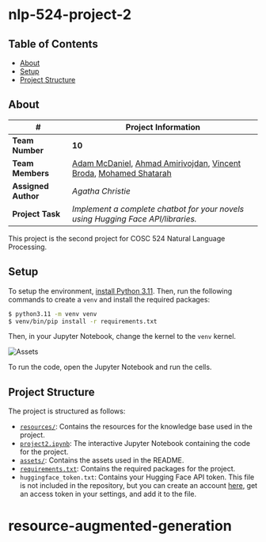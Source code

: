 # nlp-524-project-2

## Table of Contents

- [About](#about)
- [Setup](#setup)
- [Project Structure](#project-structure)

## About

| # | Project Information |
|-|-|
| **Team Number** | **10** |
| **Team Members** | [Adam McDaniel](amcdan23@vols.utk.edu), [Ahmad Amirivojdan](aamirivo@vols.utk.edu), [Vincent Broda](vbroda@vols.utk.edu), [Mohamed Shatarah](mshatara@vols.utk.edu) |
| **Assigned Author** | *Agatha Christie* |
| **Project Task** | *Implement a complete chatbot for your novels using Hugging Face API/libraries.* |

This project is the second project for COSC 524 Natural Language Processing.

## Setup

To setup the environment, [install Python 3.11](https://www.python.org/downloads/release/python-3117/).
Then, run the following commands to create a `venv` and install the required packages:

```bash
$ python3.11 -m venv venv
$ venv/bin/pip install -r requirements.txt
```

Then, in your Jupyter Notebook, change the kernel to the `venv` kernel.

![Assets](assets/change_kernel.png)

To run the code, open the Jupyter Notebook and run the cells.

## Project Structure

The project is structured as follows:

- [`resources/`](resources/): Contains the resources for the knowledge base used in the project.
- [`project2.ipynb`](project2.ipynb): The interactive Jupyter Notebook containing the code for the project.
- [`assets/`](assets/): Contains the assets used in the README.
- [`requirements.txt`](requirements.txt): Contains the required packages for the project.
- `huggingface_token.txt`: Contains your Hugging Face API token. This file is not included in the repository, but you can create an account [here](https://huggingface.co/login), get an access token in your settings, and add it to the file.
# resource-augmented-generation
